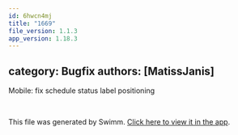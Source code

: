 ```yaml
---
id: 6hwcn4mj
title: "1669"
file_version: 1.1.3
app_version: 1.18.3
---
```


## category: Bugfix authors: \[MatissJanis\]

Mobile: fix schedule status label positioning

<br/>

This file was generated by Swimm. [Click here to view it in the app](https://app.swimm.io/repos/Z2l0aHViJTNBJTNBYWN0dWFsJTNBJTNBc2FuanBhcmVlaw==/docs/6hwcn4mj).
